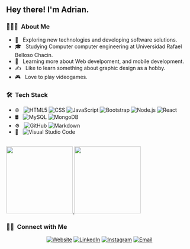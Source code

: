 

<h2> Hey there! I'm Adrian.</h2>

<h3> 👨🏻‍💻 &nbsp;About Me </h3>

- 🤔 &nbsp; Exploring new technologies and developing software solutions.
- 🎓 &nbsp; Studying Computer computer engineering at Universidad Rafael Belloso Chacin.
- 🌱 &nbsp; Learning more about Web develpoment, and mobile development.
- ✍️ &nbsp; Like to learn something about graphic design as a hobby.
- 🎮 &nbsp; Love to play videogames.

<h3> 🛠 &nbsp;Tech Stack</h3>


- 🌐 &nbsp;
  ![HTML5](https://img.shields.io/badge/-HTML5-333333?style=flat&logo=HTML5)
  ![CSS](https://img.shields.io/badge/-CSS-333333?style=flat&logo=CSS3&logoColor=1572B6)
  ![JavaScript](https://img.shields.io/badge/-JavaScript-333333?style=flat&logo=javascript)
  ![Bootstrap](https://img.shields.io/badge/-Bootstrap-333333?style=flat&logo=bootstrap&logoColor=563D7C)
  ![Node.js](https://img.shields.io/badge/-Node.js-333333?style=flat&logo=node.js)
  ![React](https://img.shields.io/badge/-React-333333?style=flat&logo=react)
- 🛢 &nbsp;
  ![MySQL](https://img.shields.io/badge/-MySQL-333333?style=flat&logo=mysql)
  ![MongoDB](https://img.shields.io/badge/-MongoDB-333333?style=flat&logo=mongodb)
- ⚙️ &nbsp;
  ![GitHub](https://img.shields.io/badge/-GitHub-333333?style=flat&logo=github)
  ![Markdown](https://img.shields.io/badge/-Markdown-333333?style=flat&logo=markdown)
- 🔧 &nbsp;
  ![Visual Studio Code](https://img.shields.io/badge/-Visual%20Studio%20Code-333333?style=flat&logo=visual-studio-code&logoColor=007ACC)



<br/>

<a href="https://github.com/AVS1508">
  <img height="180em" src="https://github-readme-stats.vercel.app/api?username=adrianjm1&theme=buefy&show_icons=true" />
  <img height="180em" src="https://github-readme-stats.vercel.app/api/top-langs/?username=adrianjm1&theme=buefy&layout=compact" />
</a>

<br/>

<h3> 🤝🏻 &nbsp;Connect with Me </h3>

<p align="center">
<a href="https://adrianjm1.github.io/Personal-Website/"><img alt="Website" src="https://img.shields.io/badge/Website-https://adrianjm1.github.io/Personal-Website/"></a>
<a href="https://www.linkedin.com/in/adrian-molina-187721207/"><img alt="LinkedIn" src="https://img.shields.io/badge/LinkedIn-Adrian%20Molina-blue?style=flat-square&logo=linkedin"></a>
<a href="https://www.instagram.com/adrianjm01/"><img alt="Instagram" src="https://img.shields.io/badge/Instagram-adrianjm01_-blue?style=flat-square&logo=instagram"></a>
<a href="mailto:adrianmolina39@gmail.com"><img alt="Email" src="https://img.shields.io/badge/Email-adrianmolina39-blue?style=flat-square&logo=gmail"></a>
</p>



<!--
**Adrianjm1/Adrianjm1** is a ✨ _special_ ✨ repository because its `README.md` (this file) appears on your GitHub profile.

Here are some ideas to get you started:

- 🔭 I’m currently working on ...
- 🌱 I’m currently learning ...
- 👯 I’m looking to collaborate on ...
- 🤔 I’m looking for help with ...
- 💬 Ask me about ...
- 📫 How to reach me: ...
- 😄 Pronouns: ...
- ⚡ Fun fact: ...
-->
